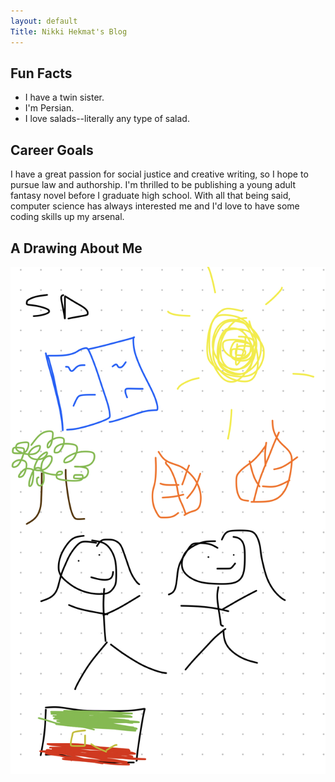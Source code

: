 ```yaml
---
layout: default
Title: Nikki Hekmat's Blog
---
```

<style>
    #header ul li {
        display: inline-block;
    }
   
    section {
        padding-top: 100px;
    }
    </style>

## Fun Facts
- I have a twin sister.
- I'm Persian.
- I love salads--literally any type of salad.

## Career Goals
I have a great passion for social justice and creative writing, so I hope to pursue law and authorship. I'm thrilled to be publishing a young adult fantasy novel before I graduate high school. With all that being said, computer science has always interested me and I'd love to have some coding skills up my arsenal. 

## A Drawing About Me
![alt text](IMG_1958.jpg)







